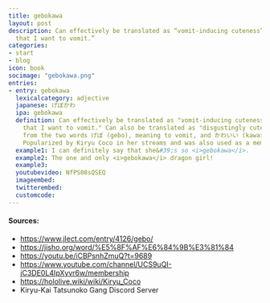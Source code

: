 ```yaml
---
title: gebokawa
layout: post
description: Can effectively be translated as “vomit-inducing cuteness” or “so cute
  that I want to vomit.”
categories:
- start
- blog
icon: book
socimage: "gebokawa.png"
entries:
- entry: gebokawa
  lexicalcategory: adjective
  japanese: げぼかわ
  ipa: gebokawa
  definition: Can effectively be translated as "vomit-inducing cuteness" or "so cute
    that I want to vomit." Can also be translated as "disgustingly cute." It comes
    from the two words げぼ (gebo), meaning to vomit, and かわいい (kawaii), meaning cute.
    Popularized by Kiryu Coco in her streams and was also used as a member emote.
  example1: I can definitely say that she&#39;s so <i>gebokawa</i>.
  example2: The one and only <i>gebokawa</i> dragon girl!
  example3: 
  youtubevideo: NfPS08sQSEQ
  imageembed: 
  twitterembed: 
  customcode:
---
```


#### Sources:
- <https://www.jlect.com/entry/4126/gebo/>
- <https://jisho.org/word/%E5%8F%AF%E6%84%9B%E3%81%84>
- <https://youtu.be/iCBPsnhZmuQ?t=9689>
- <https://www.youtube.com/channel/UCS9uQI-jC3DE0L4IpXyvr6w/membership>
- <https://hololive.wiki/wiki/Kiryu_Coco>
- Kiryu-Kai Tatsunoko Gang Discord Server

<br />
